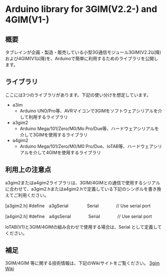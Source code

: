 # Arduino library for 3GIM(V2.2-) and 4GIM(V1-)

## 概要
タブレインが企画・製造・販売している小型3G通信モジュール3GIM(V2.2以降)および4GIM(V1以降)を、Arduinoで簡単に利用するためのライブラリを公開します。

## ライブラリ
ここには3つのライブラリがあります。下記の使い分けを想定しています。
* a3im
  * Arduino UNO/Pro等、AVRマイコンで3GIMをソフトウェアシリアルを介して利用するライブラリ
* a3gim2
  * Arduino Mega/101/Zero/M0/Mo Pro/Due等、ハードウェアシリアルを介して3GIMを使用するライブラリ
* a4gim2
  * Arduino Mega/101/Zero/M0/M0 Pro/Due、IoTAB等、ハードウェアシリアルを介して4GIMを使用するライブラリ

## 利用上の注意点
a3gim2またはa4gim2ライブラリは、3GIM/4GIMとの通信で使用するシリアルに合わせて、a3gim2.hまたはa4gim2.hで定義している下記のシンボルを書き換えてご利用ください。

  [a3gim2.h]
    #define　a3gSerial　　　　 Serial　　　　// Use serial port

  [a4gim2.h]
    #define　a4gsSerial　　　　Serial　　　　// Use serial port

IoTAB(V1)と3GIM/4GIMの組み合わせで使用する場合は、Serial として定義してください。

## 補足
3GIM/4GIM 等に関する技術情報は、下記のWikiサイトをご覧ください。
[3gim Wiki](https://3gim.wiki) 
